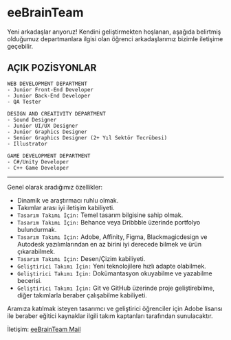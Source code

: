 # **eeBrainTeam**
Yeni arkadaşlar arıyoruz! Kendini geliştirmekten hoşlanan, aşağıda belirtmiş olduğumuz departmanlara ilgisi olan öğrenci arkadaşlarımız bizimle iletişime geçebilir.

## **AÇIK POZİSYONLAR**
```
WEB DEVELOPMENT DEPARTMENT
- Junior Front-End Developer
- Junior Back-End Developer
- QA Tester
```
```
DESIGN AND CREATIVITY DEPARTMENT
- Sound Designer
- Junior UI/UX Designer
- Junior Graphics Designer
- Senior Graphics Designer (2+ Yıl Sektör Tecrübesi)
- Illustrator
```
```
GAME DEVELOPMENT DEPARTMENT
- C#/Unity Developer
- C++ Game Developer
```

---

Genel olarak aradığımız özellikler:
- Dinamik ve araştırmacı ruhlu olmak.
- Takımlar arası iyi iletişim kabiliyeti.
- `Tasarım Takımı İçin:` Temel tasarım bilgisine sahip olmak.
- `Tasarım Takımı İçin:` Behance veya Dribbble üzerinde portfolyo bulundurmak.
- `Tasarım Takımı İçin:` Adobe, Affinity, Figma, Blackmagicdesign ve Autodesk yazılımlarından en az birini iyi derecede bilmek ve ürün çıkarabilmek.
- `Tasarım Takımı İçin:` Desen/Çizim kabiliyeti.
- `Geliştirici Takımı İçin:` Yeni teknolojilere hızlı adapte olabilmek.
- `Geliştirici Takımı İçin:` Dokümantasyon okuyabilme ve yazabilme becerisi.
- `Geliştirici Takımı İçin:` Git ve GitHub üzerinde proje geliştirebilme, diğer takımlarla beraber çalışabilme kabiliyeti.

Aramıza katılmak isteyen tasarımcı ve geliştirici öğrenciler için Adobe lisansı ile beraber eğitici kaynaklar ilgili takım kaptanları tarafından sunulacaktır.

İletişim: [eeBrainTeam Mail](mailto:eebrainteam@gmail.com)
